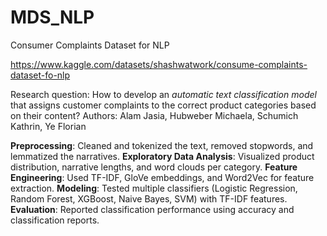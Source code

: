 # MDS_NLP

Consumer Complaints Dataset for NLP

https://www.kaggle.com/datasets/shashwatwork/consume-complaints-dataset-fo-nlp 

Research question:
How to develop an *automatic text classification model* that assigns customer complaints to the correct product categories based on their content?
Authors: Alam Jasia, Hubweber Michaela, Schumich Kathrin, Ye Florian

**Preprocessing**: Cleaned and tokenized the text, removed stopwords, and lemmatized the narratives.
**Exploratory Data Analysis**: Visualized product distribution, narrative lengths, and word clouds per category.
**Feature Engineering**: Used TF-IDF, GloVe embeddings, and Word2Vec for feature extraction.
**Modeling**: Tested multiple classifiers (Logistic Regression, Random Forest, XGBoost, Naive Bayes, SVM) with TF-IDF features.
**Evaluation**: Reported classification performance using accuracy and classification reports.


